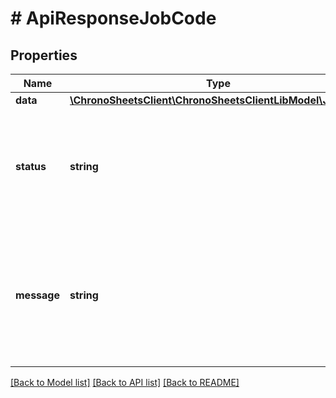 # # ApiResponseJobCode

## Properties

Name | Type | Description | Notes
------------ | ------------- | ------------- | -------------
**data** | [**\ChronoSheetsClient\ChronoSheetsClientLibModel\JobCode**](JobCode.md) |  | [optional] 
**status** | **string** | The API response status. Indicates if the request was successful, failed or was unauthorised. | [optional] 
**message** | **string** | A message to accompany the response status.  If the Status is failed, this message will hint why it failed and what you need to do. | [optional] 

[[Back to Model list]](../../README.md#documentation-for-models) [[Back to API list]](../../README.md#documentation-for-api-endpoints) [[Back to README]](../../README.md)


